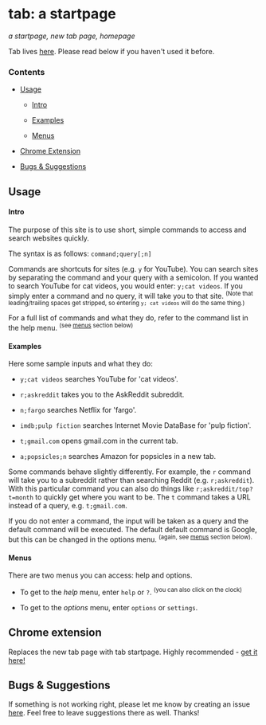 # tab: a startpage
_a startpage, new tab page, homepage_

Tab lives [here](https://koryschneider.github.io/tab-a-startpage). Please read below if you haven't used it before.

### Contents

 - [Usage](#usage)
 
   - [Intro](#intro)
   
   - [Examples](#examples)
 
   - [Menus](#menus)
 
 - [Chrome Extension](#chrome-extension)
 
 - [Bugs & Suggestions](#bugs-&-extensions)


## Usage

#### Intro
The purpose of this site is to use short, simple commands to access and search websites quickly.

The syntax is as follows: `command;query[;n]`

Commands are shortcuts for sites (e.g. `y` for YouTube). You can search sites by separating the command and your query with a semicolon. If you wanted to search YouTube for cat videos, you would enter: `y;cat videos`. If you simply enter a command and no query, it will take you to that site. <sup>(Note that leading/trailing spaces get stripped, so entering `y; cat videos` will do the same thing.)</sup>

For a full list of commands and what they do, refer to the command list in the help menu. <sup>(see [menus](#menus) section below)</sup>

#### Examples
Here some sample inputs and what they do:

 - `y;cat videos` searches YouTube for 'cat videos'.

 - `r;askreddit` takes you to the AskReddit subreddit.

 - `n;fargo` searches Netflix for 'fargo'.

 - `imdb;pulp fiction` searches Internet Movie DataBase for 'pulp fiction'.

 - `t;gmail.com` opens gmail.com in the current tab.

 - `a;popsicles;n` searches Amazon for popsicles in a new tab.

 
Some commands behave slightly differently. For example, the `r` command will take you to a subreddit rather than searching Reddit (e.g. `r;askreddit`). With this particular command you can also do things like `r;askreddit/top?t=month` to quickly get where you want to be. The `t` command takes a URL instead of a query, e.g. `t;gmail.com`.

If you do not enter a command, the input will be taken as a query and the default command will be executed. The default default command is Google, but this can be changed in the options menu. <sup>(again, see [menus](#menus) section below).</sup>



#### Menus
There are two menus you can access: help and options.

 - To get to the _help_ menu, enter `help` or `?`. <sup>(you can also click on the clock)</sup>

 - To get to the _options_ menu, enter `options` or `settings`.



## Chrome extension
Replaces the new tab page with tab startpage. Highly recommended - [get it here!](https://chrome.google.com/webstore/detail/tab-a-startpage/gedoejjmdjalipopahiffdghibcodjcj)

## Bugs & Suggestions
If something is not working right, please let me know by creating an issue
[here](https://github.com/koryschneider/tab-a-startpage/issues). Feel free to
leave suggestions there as well. Thanks!
